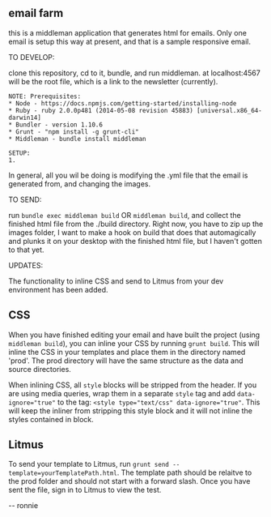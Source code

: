 ## email farm

this is a middleman application that generates html for emails. Only one email is setup this way at present, and that is a sample responsive email.

TO DEVELOP:

clone this repository, cd to it, bundle, and run middleman. at localhost:4567 will be the root file, which is a link to the newsletter (currently).

```
NOTE: Prerequisites:
* Node - https://docs.npmjs.com/getting-started/installing-node
* Ruby - ruby 2.0.0p481 (2014-05-08 revision 45883) [universal.x86_64-darwin14]
* Bundler - version 1.10.6
* Grunt - "npm install -g grunt-cli"
* Middleman - bundle install middleman

SETUP:
1. 
```

In general, all you wil be doing is modifying the .yml file that the email is generated from, and changing the images.

TO SEND:

run `bundle exec middleman build` OR `middleman build`, and collect the finished html file from the ./build directory. Right now, you have to zip up the images folder, I want to make a hook on build that does that automagically and plunks it on your desktop with the finished html file, but I haven't gotten to that yet.

UPDATES:

The functionality to inline CSS and send to Litmus from your dev environment has been added.

CSS
------------
When you have finished editing your email and have built the project (using `middleman build`), you can inline your CSS by running `grunt build`. This will inline the CSS in your templates and place them in the directory named 'prod'. The prod directory will have the same structure as the data and source directories.

When inlining CSS, all `style` blocks will be stripped from the header.  If you are using media queries, wrap them in a separate `style` tag and  add `data-ignore="true"` to the  tag: `<style type="text/css" data-ignore="true"`. This will keep the inliner from stripping this style block and it will not inline the styles contained in block.

Litmus
------------
To send your template to Litmus, run `grunt send --template=yourTemplatePath.html`.  The template path should be relaitve to the prod folder and should not start with a forward slash. Once you have sent the file, sign in to Litmus to view the test.

-- ronnie
